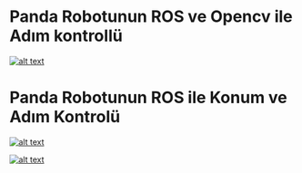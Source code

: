 # Panda Robotunun ROS ve Opencv ile Adım kontrollü




[![alt text](https://i9.ytimg.com/vi_webp/GumUgBMiszk/mq2.webp?sqp=CKje-q8G-oaymwEmCMACELQB8quKqQMa8AEB-AH-CYAC0AWKAgwIABABGFwgXChcMA8=&rs=AOn4CLAxEjMaVpW7Quhtkvjbia7p_cG--g)](https://youtu.be/GumUgBMiszk)

# Panda Robotunun ROS ile Konum ve Adım Kontrolü 
[![alt text](https://i9.ytimg.com/vi_webp/GumUgBMiszk/mq2.webp?sqp=CKje-q8G-oaymwEmCMACELQB8quKqQMa8AEB-AH-CYAC0AWKAgwIABABGFwgXChcMA8=&rs=AOn4CLAxEjMaVpW7Quhtkvjbia7p_cG--g)](https://youtu.be/NG--17tlHYA)

[![alt text](https://i9.ytimg.com/vi_webp/GumUgBMiszk/mq2.webp?sqp=CKje-q8G-oaymwEmCMACELQB8quKqQMa8AEB-AH-CYAC0AWKAgwIABABGFwgXChcMA8=&rs=AOn4CLAxEjMaVpW7Quhtkvjbia7p_cG--g)](https://youtu.be/NG--17tlHYA)

